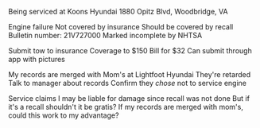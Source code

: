 Being serviced at
	Koons Hyundai
	1880 Opitz Blvd, Woodbridge, VA

Engine failure
	Not covered by insurance
	Should be covered by recall
		Bulletin number: 21V727000
		 Marked incomplete by NHTSA

Submit tow to insurance
	Coverage to $150
	Bill for $32
	Can submit through app with pictures 

My records are merged with Mom's at Lightfoot Hyundai
	They're retarded
	Talk to manager about records
	Confirm they *chose* not to service engine

Service claims I may be liable for damage since recall was not done
	But if it's a recall shouldn't it be gratis?
	If my records are merged with mom's, could this work to my advantage?